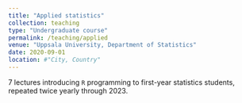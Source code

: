 ```yaml
---
title: "Applied statistics"
collection: teaching
type: "Undergraduate course"
permalink: /teaching/applied
venue: "Uppsala University, Department of Statistics"
date: 2020-09-01
location: #"City, Country"
---
```


7 lectures introducing `R` programming to first-year statistics students, repeated twice yearly through 2023.